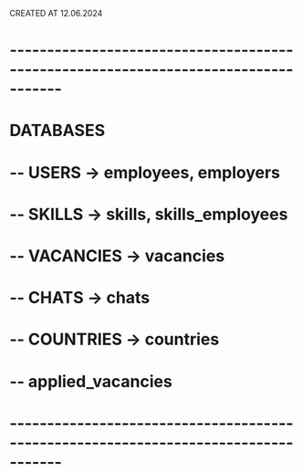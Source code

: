 CREATED AT 12.06.2024

# -----------------------------------------------------------------------------------

# DATABASES

# -- USERS -> employees, employers
# -- SKILLS -> skills, skills_employees
# -- VACANCIES -> vacancies
# -- CHATS -> chats
# -- COUNTRIES -> countries
# -- applied_vacancies

# -----------------------------------------------------------------------------------
